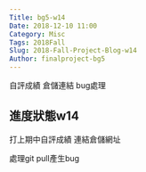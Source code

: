 ```yaml
---
Title: bg5-w14
Date: 2018-12-10 11:00
Category: Misc
Tags: 2018Fall
Slug: 2018-Fall-Project-Blog-w14
Author: finalproject-bg5
---
```


自評成績  倉儲連結  bug處理

<!-- PELICAN_END_SUMMARY -->

進度狀態w14
----

打上期中自評成績  連結倉儲網址

處理git pull產生bug






